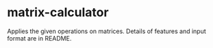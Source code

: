 # matrix-calculator
Applies the given operations on matrices. Details of features and input format are in README.

